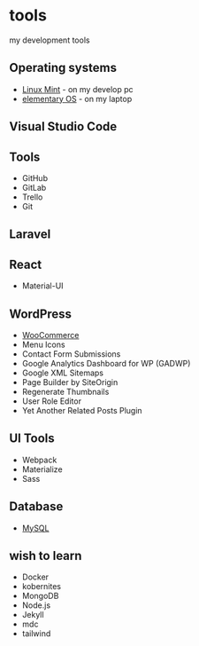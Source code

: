 # tools
my development tools

## Operating systems

* [Linux Mint](https://www.linuxmint.com/) - on my develop pc
* [elementary OS](https://elementary.io/) - on my laptop

## Visual Studio Code

## Tools
* GitHub
* GitLab
* Trello
* Git

## Laravel

## React

* Material-UI

## WordPress

* [WooCommerce](https://woocommerce.com/)
* Menu Icons
* Contact Form Submissions
* Google Analytics Dashboard for WP (GADWP)
* Google XML Sitemaps
* Page Builder by SiteOrigin
* Regenerate Thumbnails
* User Role Editor
* Yet Another Related Posts Plugin

## UI Tools

* Webpack
* Materialize
* Sass

## Database

* [MySQL](https://www.mysql.com/)


## wish to learn
* Docker
* kobernites
* MongoDB
* Node.js
* Jekyll
* mdc
* tailwind
